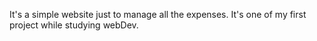 It's a simple website just to manage all the expenses. It's one of my first project while studying webDev.
              
